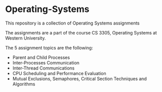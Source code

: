 # Operating-Systems

This repository is a collection of Operating Systems assignments

The assignments are a part of the course CS 3305, Operating Systems at Western University.

The 5 assignment topics are the following:

  - Parent and Child Processes 
  - Inter-Processes Communication
  - Inter-Thread Communications
  - CPU Scheduling and Performance Evaluation
  - Mutual Exclusions, Semaphores, Critical Section Techniques and Algorithms

